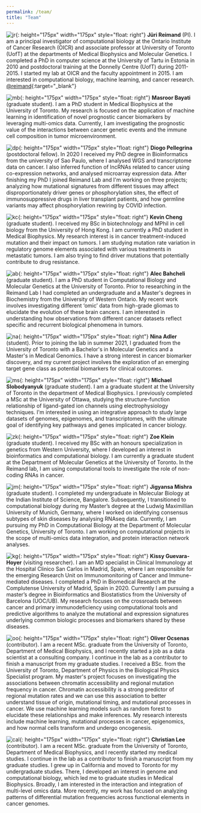 ```yaml
---
permalink: /team/
title: "Team"
---
```


![jr](/assets/images/juri.png){: height="175px" width="175px" style="float: right"}
**Jüri Reimand** (PI).
I am a principal investigator of computational biology at the Ontario Institute of Cancer Research (OICR) and associate professor at University of Toronto (UofT) at the departments of Medical Biophysics and Molecular Genetics. I completed a PhD in computer science at the University of Tartu in Estonia in 2010 and postdoctoral training at the Donnelly Centre (UofT) during 2011-2015. I started my lab at OICR and the faculty appointment in 2015. I am interested in computational biology, machine learning, and cancer research. 
[@reimand](https://twitter.com/reimand){:target="_blank"}


![mb](/assets/images/Masroor.jpg){: height="175px" width="175px" style="float: right"}
**Masroor Bayati** (graduate student).
I am a PhD student in Medical Biophysics at the University of Toronto. My research is focused on the application of machine learning in identification of novel prognostic cancer biomarkers by leveraging multi-omics data. Currently, I am investigating the prognostic value of the interactions between cancer genetic events and the immune cell composition in tumor microenvironment.


![dp](/assets/images/Diogo.png){: height="175px" width="175px" style="float: right"}
**Diogo Pellegrina** (postdoctoral fellow).
In 2020 I received my PhD degree in Bioinformatics from the university of Sao Paulo, where I analysed WGS and transcriptome data on cancer. I also  inferred function of lncRNAs related to cancer using co-expression networks, and analysed microarray expression data. After finishing my PhD I joined Reimand Lab and I'm working on three projects; analyzing how mutational signatures from different tissues may affect disproportionately driver genes or phosphorylation sites, the effect of immunosuppressive drugs in liver transplant patients, and how germline variants may affect phosphorylation rewiring by COVID infection.


![kc](/assets/images/Kevin.png){: height="175px" width="175px" style="float: right"}
**Kevin Cheng** (graduate student). 
I received my BSc in biotechnology and MPhil in cell biology from the University of Hong Kong. I am currently a PhD student in Medical Biophysics. My research interest is in cancer treatment-induced mutation and their impact on tumors. I am studying mutation rate variation in regulatory genome elements associated with various treatments in metastatic tumors. I am also trying to find driver mutations that potentially contribute to drug resistance.


![ab](/assets/images/Alec.png){: height="175px" width="175px" style="float: right"}
**Alec Bahcheli** (graduate student). 
I am a PhD student in Computational Biology and Molecular Genetics at the University of Toronto. Prior to researching in the Reimand Lab I had completed an undergraduate and a Master's degrees in Biochemistry from the University of Western Ontario. My recent work involves investigating different ‘omic’ data from high-grade gliomas to elucidate the evolution of these brain cancers. I am interested in understanding how observations from different cancer datasets reflect specific and recurrent biological phenomena in tumors.


![na](/assets/images/NA2.jpg){: height="175px" width="175px" style="float: right"}
**Nina Adler** (student). 
Prior to joining the lab in summer 2021, I graduated from the University of Toronto with a Bachelor's in Molecular Genetics and a Master's in Medical Genomics. I have a strong interest in cancer biomarker discovery, and my current project involves the exploration of an emerging target gene class as potential biomarkers for clinical outcomes.


![ms](/assets/images/Michael.png){: height="175px" width="175px" style="float: right"}
**Michael Slobodyanyuk** (graduate student). 
I am a graduate student at the University of Toronto in the department of Medical Biophysics. I previously completed a MSc at the University of Ottawa, studying the structure-function relationship of ligand-gated ion channels using electrophysiology techniques. I'm interested in using an integrative approach to study large datasets of genomes, epigenomes, and transcriptomes, with the ultimate goal of identifying key pathways and genes implicated in cancer biology.


![zk](/assets/images/Zoe.png){: height="175px" width="175px" style="float: right"}
**Zoe Klein** (graduate student). 
I received my BSc with an honours specialization in genetics from Western University, where I developed an interest in bioinformatics and computational biology. I am currently a graduate student at the Department of Molecular Genetics at the University of Toronto. In the Reimand lab, I am using computational tools to investigate the role of non-coding RNAs in cancer.


![jm](/assets/images/Jigs.png){: height="175px" width="175px" style="float: right"}
**Jigyansa Mishra** (graduate student).
I completed my undergraduate in Molecular Biology at the Indian Institute of Science, Bangalore. Subsequently, I transitioned to computational biology during my Master’s degree at the Ludwig Maximillian University of Munich, Germany, where I worked on identifying consensus subtypes of skin diseases by analysing RNAseq data. Currently, I am pursuing my PhD in Computational Biology at the Department of Molecular Genetics, University of Toronto. I am working on computational projects in the scope of multi-omics data integration, and protein interaction network analyses.


![kg](/assets/images/Kissy.png){: height="175px" width="175px" style="float: right"}
**Kissy Guevara-Hoyer** (visiting researcher).
I am an MD specialist in Clinical Immunology at the Hospital Clinico San Carlos in Madrid, Spain, where I am responsible for the emerging Research Unit on Immunomonitoring of Cancer and Immune-mediated diseases. I completed a PhD in Biomedical Research at the Complutense University of Madrid, Spain in 2020. Currently I am pursuing a master’s degree in Bioinformatics and Biostatistics from the University of Barcelona (UOC/UB). My research focuses on the crossroads between cancer and primary immunodeficiency using computational tools and predictive algorithms to analyze the mutational and expression signatures underlying common biologic processes and biomarkers shared by these diseases. 


![oo](/assets/images/Oliver.png){: height="175px" width="175px" style="float: right"}
**Oliver Ocsenas** (contributor).
I am a recent MSc. graduate from the University of Toronto, Department of Medical Biophysics, and I recently started a job as a data scientist at a consulting company. I continue in the lab as a contributor to finish a manuscript from my graduate studies. I received a BSc. from the University of Toronto, Department of Physics in the Biological Physics Specialist program. My master's project focuses on investigating the associations between chromatin accessibility and regional mutation frequency in cancer. Chromatin accessibility is a strong predictor of regional mutation rates and we can use this association to better understand tissue of origin, mutational timing, and mutational processes in cancer. We use machine learning models such as random forest to elucidate these relationships and make inferences. My research interests include machine learning, mutational processes in cancer, epigenomics, and how normal cells transform and undergo oncogenesis. 


![cal](/assets/images/Christian.png){: height="175px" width="175px" style="float: right"}
**Christian Lee** (contributor).
I am a recent MSc. graduate from the University of Toronto, Department of Medical Biophysics, and I recently started my medical studies. I continue in the lab as a contributor to finish a manuscript from my graduate studies. I grew up in California and moved to Toronto for my undergraduate studies. There, I developed an interest in genome and computational biology, which led me to graduate studies in Medical Biophysics. Broadly, I am interested in the interaction and integration of multi-level omics data. More recently, my work has focused on analyzing patterns of differential mutation frequencies across functional elements in cancer genomes. 
